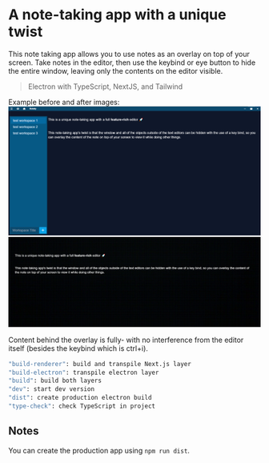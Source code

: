 # A note-taking app with a unique twist

This note taking app allows you to use notes as an overlay on top of your screen. Take notes in the editor, then use the keybind or eye button to hide the entire window, leaving only the contents on the editor visible.

> Electron with TypeScript, NextJS, and Tailwind

Example before and after images:
![UI Before hiding](./before-hiding.png)
![UI After hiding on a dark background](./after-hiding.png)

Content behind the overlay is fully- with no interference from the editor itself (besides the keybind which is ctrl+i).

```bash
"build-renderer": build and transpile Next.js layer
"build-electron": transpile electron layer
"build": build both layers
"dev": start dev version
"dist": create production electron build
"type-check": check TypeScript in project
```

## Notes

You can create the production app using `npm run dist`.

